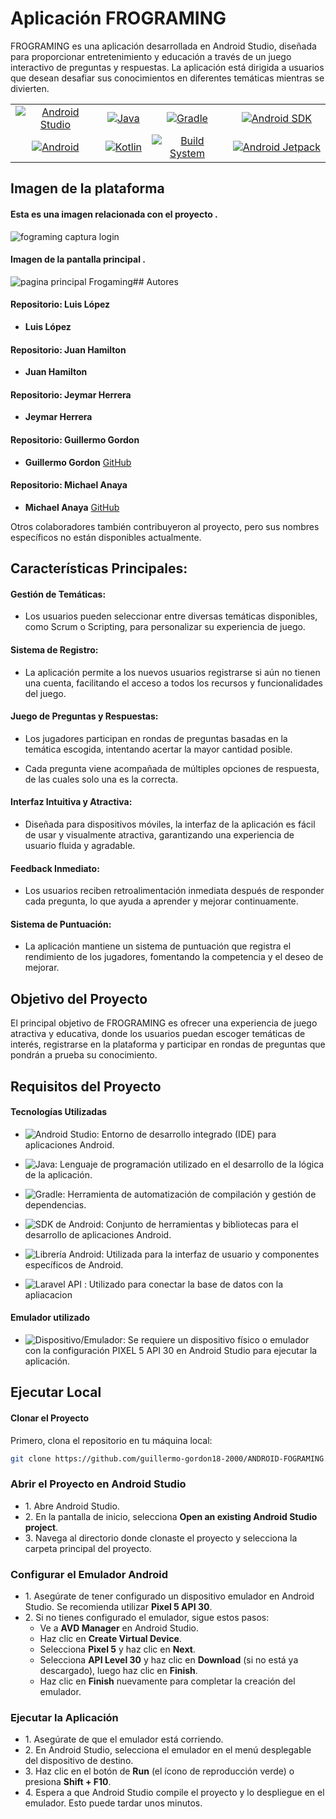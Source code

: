 # Aplicación FROGRAMING

FROGRAMING es una aplicación desarrollada en Android Studio, diseñada para proporcionar entretenimiento y educación a través de un juego interactivo de preguntas y respuestas. La aplicación está dirigida a usuarios que desean desafiar sus conocimientos en diferentes temáticas mientras se divierten.


<table>
  <tr>
    <td align="center">
      <a href="https://developer.android.com/studio">
        <img src="https://img.shields.io/badge/Android%20Studio-4.2.1-green?style=for-the-badge&logo=android&logoColor=white" alt="Android Studio">
      </a>
    </td>
    <td align="center">
      <a href="https://www.oracle.com/java/">
        <img src="https://img.shields.io/badge/Java-1.8-red?style=for-the-badge&logo=java&logoColor=white" alt="Java">
      </a>
    </td>
    <td align="center">
      <a href="https://gradle.org/">
        <img src="https://img.shields.io/badge/Gradle-7.2.0-blue?style=for-the-badge&logo=gradle&logoColor=white" alt="Gradle">
      </a>
    </td>
    <td align="center">
      <a href="https://developer.android.com/studio/intro/update">
        <img src="https://img.shields.io/badge/Android%20SDK-30-green?style=for-the-badge&logo=android&logoColor=white" alt="Android SDK">
      </a>
    </td>
  </tr>
  <tr>
    <td align="center">
      <a href="https://www.android.com">
        <img src="https://img.shields.io/badge/Android-11-green?style=for-the-badge&logo=android&logoColor=white" alt="Android">
      </a>
    </td>
    <td align="center">
      <a href="https://developer.android.com/kotlin">
        <img src="https://img.shields.io/badge/Kotlin-1.5.10-blue?style=for-the-badge&logo=kotlin&logoColor=white" alt="Kotlin">
      </a>
    </td>
    <td align="center">
      <a href="https://developer.android.com/studio/build">
        <img src="https://img.shields.io/badge/Build%20System-Gradle-yellow?style=for-the-badge&logo=gradle&logoColor=white" alt="Build System">
      </a>
    </td>
    <td align="center">
      <a href="https://developer.android.com/jetpack">
        <img src="https://img.shields.io/badge/Android%20Jetpack-2.1.0-blue?style=for-the-badge&logo=android&logoColor=white" alt="Android Jetpack">
      </a>
    </td>
  </tr>
</table>

##  Imagen de la plataforma 

####  Esta es una imagen relacionada con el proyecto .

![fograming captura login](https://github.com/guillermo-gordon18-2000/ANDROID-FOGRAMING/assets/83618044/3f3a4c98-ee3d-416a-a292-8351fddb791a)

#### Imagen de la pantalla principal .

![pagina principal Frogaming](https://github.com/guillermo-gordon18-2000/ANDROID-FOGRAMING/assets/83618044/15c68a24-0a76-4690-b7f6-959d1a6c99ec)## Autores 

#### Repositorio: Luis López

- **Luis López**
 
#### Repositorio: Juan Hamilton

- **Juan Hamilton**
 
#### Repositorio: Jeymar Herrera

- **Jeymar Herrera**

#### Repositorio: Guillermo Gordon

- **Guillermo Gordon**
  [GitHub](https://github.com/guillermo-gordon18-2000)

#### Repositorio: Michael Anaya

- **Michael Anaya**
  [GitHub](https://github.com/michelle312a)

Otros colaboradores también contribuyeron al proyecto, pero sus nombres específicos no están disponibles actualmente.
 

## Características Principales:

#### Gestión de Temáticas:

- Los usuarios pueden seleccionar entre diversas temáticas disponibles, como Scrum o Scripting, para personalizar su experiencia de juego.

#### Sistema de Registro:

- La aplicación permite a los nuevos usuarios registrarse si aún no tienen una cuenta, facilitando el acceso a todos los recursos y funcionalidades del juego.

#### Juego de Preguntas y Respuestas:

- Los jugadores participan en rondas de preguntas basadas en la temática escogida, intentando acertar la mayor cantidad posible.

-  Cada pregunta viene acompañada de múltiples opciones de respuesta, de las cuales solo una es la correcta.

#### Interfaz Intuitiva y Atractiva:

- Diseñada para dispositivos móviles, la interfaz de la aplicación es fácil de usar y visualmente atractiva, garantizando una experiencia de usuario fluida y agradable.

#### Feedback Inmediato:

- Los usuarios reciben retroalimentación inmediata después de responder cada pregunta, lo que ayuda a aprender y mejorar continuamente.

#### Sistema de Puntuación:

- La aplicación mantiene un sistema de puntuación que registra el rendimiento de los jugadores, fomentando la competencia y el deseo de mejorar.

## Objetivo del Proyecto

El principal objetivo de FROGRAMING es ofrecer una experiencia de juego atractiva y educativa, donde los usuarios puedan escoger temáticas de interés, registrarse en la plataforma y participar en rondas de preguntas que pondrán a prueba su conocimiento.

## Requisitos del Proyecto

#### Tecnologías Utilizadas

- ![Android Studio](https://img.shields.io/badge/Android%20Studio-4.2.1-green?style=for-the-badge&logo=android&logoColor=white): Entorno de desarrollo integrado (IDE) para aplicaciones Android.

- ![Java](https://img.shields.io/badge/Java-1.8-orange?style=for-the-badge&logo=java&logoColor=white): Lenguaje de programación utilizado en el desarrollo de la lógica de la aplicación.

- ![Gradle](https://img.shields.io/badge/Gradle-7.2.0-blue?style=for-the-badge&logo=gradle&logoColor=white): Herramienta de automatización de compilación y gestión de dependencias.

- ![SDK de Android](https://img.shields.io/badge/Android%20SDK-31-green?style=for-the-badge&logo=android&logoColor=white): Conjunto de herramientas y bibliotecas para el desarrollo de aplicaciones Android.

- ![Librería Android](https://img.shields.io/badge/Librer%C3%ADa%20Android-7.2.0-blue?style=for-the-badge&logo=android&logoColor=white): Utilizada para la interfaz de usuario y componentes específicos de Android.

- ![Laravel API](https://img.shields.io/badge/Laravel%20API-8.0-FF2D20?style=for-the-badge&logo=laravel&logoColor=white) : Utilizado para conectar la base de datos con la apliacacion 

#### Emulador utilizado

- ![Dispositivo/Emulador](https://img.shields.io/badge/Dispositivo%2FEmulador-PIXEL%205%20API%2030-green?style=for-the-badge&logo=android&logoColor=white): Se requiere un dispositivo físico o emulador con la configuración PIXEL 5 API 30 en Android Studio para ejecutar la aplicación.
## Ejecutar Local

#### Clonar el Proyecto

Primero, clona el repositorio en tu máquina local:
 ```bash
git clone https://github.com/guillermo-gordon18-2000/ANDROID-FOGRAMING.git
 ```
### Abrir el Proyecto en Android Studio
- 1\. Abre Android Studio.
- 2\. En la pantalla de inicio, selecciona **Open an existing Android Studio project**.
- 3\. Navega al directorio donde clonaste el proyecto y selecciona la carpeta principal del proyecto.

### Configurar el Emulador Android

- 1\. Asegúrate de tener configurado un dispositivo emulador en Android Studio. Se recomienda utilizar **Pixel 5 API 30**.
- 2\. Si no tienes configurado el emulador, sigue estos pasos:
   - Ve a **AVD Manager** en Android Studio.
   - Haz clic en **Create Virtual Device**.
   - Selecciona **Pixel 5** y haz clic en **Next**.
   - Selecciona **API Level 30** y haz clic en **Download** (si no está ya descargado), luego haz clic en **Finish**.
   - Haz clic en **Finish** nuevamente para completar la creación del emulador.

### Ejecutar la Aplicación

- 1\. Asegúrate de que el emulador está corriendo.
- 2\. En Android Studio, selecciona el emulador en el menú desplegable del dispositivo de destino.
- 3\. Haz clic en el botón de **Run** (el ícono de reproducción verde) o presiona **Shift + F10**.
- 4\. Espera a que Android Studio compile el proyecto y lo despliegue en el emulador. Esto puede tardar unos minutos.
